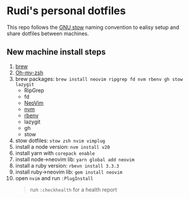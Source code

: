 # Rudi's personal dotfiles

This repo follows the [GNU stow](https://www.gnu.org/software/stow/) naming convention to ealisy
setup and share dotfiles between machines.


## New machine install steps
1. [brew](https://brew.sh)
1. [Oh-my-zsh](https://ohmyz.sh/#install)
1. brew packages: `brew install neovim ripgrep fd nvm rbenv gh stow lazygit`
    - RipGrep
    - fd
    - [NeoVim](https://neovim.io)
    - [nvm](https://github.com/nvm-sh/nvm)
    - [rbenv](https://github.com/rbenv/rbenv)
    - lazygit
    - gh
    - stow
1. stow dotfiles: `stow zsh nvim vimplug`
1. install a node version: `nvm install v20`
1. install yarn with `corepack enable`
1. install node->neovim lib: `yarn global add neovim`
1. install a ruby version: `rbevn install 3.3.3`
1. install ruby->neovim lib: `gem install neovim`
1. open `nvim` and run `:PlugInstall`
    > run `:checkhealth` for a health report
